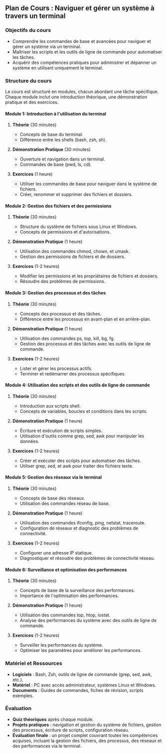 
## Plan de Cours : Naviguer et gérer un système à travers un terminal

### Objectifs du cours
- Comprendre les commandes de base et avancées pour naviguer et gérer un système via un terminal.
- Maîtriser les scripts et les outils de ligne de commande pour automatiser les tâches.
- Acquérir des compétences pratiques pour administrer et dépanner un système en utilisant uniquement le terminal.

### Structure du cours
Le cours est structuré en modules, chacun abordant une tâche spécifique. Chaque module inclut une introduction théorique, une démonstration pratique et des exercices.

#### Module 1: Introduction à l'utilisation du terminal
1. **Théorie** (30 minutes)
   - Concepts de base du terminal.
   - Différence entre les shells (bash, zsh, sh).

2. **Démonstration Pratique** (30 minutes)
   - Ouverture et navigation dans un terminal.
   - Commandes de base (pwd, ls, cd).

3. **Exercices** (1 heure)
   - Utiliser les commandes de base pour naviguer dans le système de fichiers.
   - Créer, renommer et supprimer des fichiers et dossiers.

#### Module 2: Gestion des fichiers et des permissions
1. **Théorie** (30 minutes)
   - Structure du système de fichiers sous Linux et Windows.
   - Concepts de permissions et d'autorisations.

2. **Démonstration Pratique** (1 heure)
   - Utilisation des commandes chmod, chown, et umask.
   - Gestion des permissions de fichiers et de dossiers.

3. **Exercices** (1-2 heures)
   - Modifier les permissions et les propriétaires de fichiers et dossiers.
   - Résoudre des problèmes de permissions.

#### Module 3: Gestion des processus et des tâches
1. **Théorie** (30 minutes)
   - Concepts des processus et des tâches.
   - Différence entre les processus en avant-plan et en arrière-plan.

2. **Démonstration Pratique** (1 heure)
   - Utilisation des commandes ps, top, kill, bg, fg.
   - Gestion des processus et des tâches avec les outils de ligne de commande.

3. **Exercices** (1-2 heures)
   - Lister et gérer les processus actifs.
   - Terminer et redémarrer des processus spécifiques.

#### Module 4: Utilisation des scripts et des outils de ligne de commande
1. **Théorie** (30 minutes)
   - Introduction aux scripts shell.
   - Concepts de variables, boucles et conditions dans les scripts.

2. **Démonstration Pratique** (1 heure)
   - Écriture et exécution de scripts simples.
   - Utilisation d'outils comme grep, sed, awk pour manipuler les données.

3. **Exercices** (1-2 heures)
   - Créer et exécuter des scripts pour automatiser des tâches.
   - Utiliser grep, sed, et awk pour traiter des fichiers texte.

#### Module 5: Gestion des réseaux via le terminal
1. **Théorie** (30 minutes)
   - Concepts de base des réseaux.
   - Utilisation des commandes réseau de base.

2. **Démonstration Pratique** (1 heure)
   - Utilisation des commandes ifconfig, ping, netstat, traceroute.
   - Configuration de réseaux et diagnostic des problèmes de connectivité.

3. **Exercices** (1-2 heures)
   - Configurer une adresse IP statique.
   - Diagnostiquer et résoudre des problèmes de connectivité réseau.

#### Module 6: Surveillance et optimisation des performances
1. **Théorie** (30 minutes)
   - Concepts de base de la surveillance des performances.
   - Importance de l'optimisation des performances.

2. **Démonstration Pratique** (1 heure)
   - Utilisation des commandes top, htop, iostat.
   - Analyse des performances du système avec des outils de ligne de commande.

3. **Exercices** (1-2 heures)
   - Surveiller les performances du système.
   - Optimiser les paramètres pour améliorer les performances.

### Matériel et Ressources
- **Logiciels** : Bash, Zsh, outils de ligne de commande (grep, sed, awk, etc.).
- **Matériel** : PC avec accès administrateur, systèmes Linux et Windows.
- **Documents** : Guides de commandes, fiches de révision, scripts exemples.

### Évaluation
- **Quiz théoriques** après chaque module.
- **Projets pratiques** : navigation et gestion du système de fichiers, gestion des processus, écriture de scripts, configuration réseau.
- **Évaluation finale** : un projet complet couvrant toutes les compétences acquises, incluant la gestion des fichiers, des processus, des réseaux et des performances via le terminal.

 